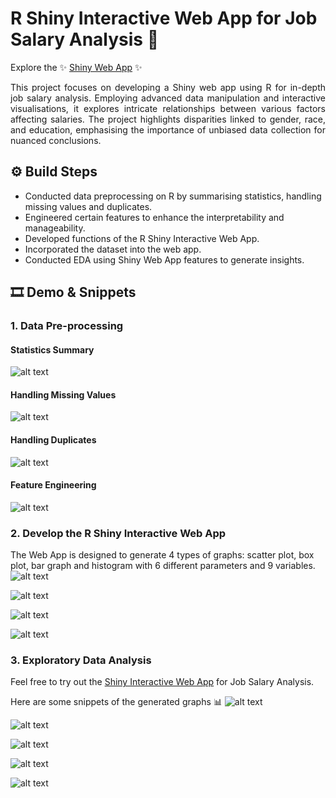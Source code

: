 # R Shiny Interactive Web App for Job Salary Analysis 💼

Explore the ✨ [Shiny Web App](http://127.0.0.1:3408/) ✨

<div style="text-align: justify;">
This project focuses on developing a Shiny web app using R for in-depth job salary analysis. Employing advanced data manipulation and interactive visualisations, it explores intricate relationships between various factors affecting salaries. The project highlights disparities linked to gender, race, and education, emphasising the importance of unbiased data collection for nuanced conclusions.
</div>

## ⚙️ Build Steps

- Conducted data preprocessing on R by summarising statistics, handling missing values and duplicates.
- Engineered certain features to enhance the interpretability and manageability.
- Developed functions of the R Shiny Interactive Web App.
- Incorporated the dataset into the web app.
- Conducted EDA using Shiny Web App features to generate insights.

## 🎞️ Demo & Snippets
### 1. Data Pre-processing

#### Statistics Summary
![alt text](https://github.com/hnhaa/R-Shiny-Web-App-for-Job-Income-Analysis/blob/main/Images/summary.png)
#### Handling Missing Values
![alt text](https://github.com/hnhaa/R-Shiny-Web-App-for-Job-Income-Analysis/blob/main/Images/missingvalues.png)
#### Handling Duplicates
![alt text](https://github.com/hnhaa/R-Shiny-Web-App-for-Job-Income-Analysis/blob/main/Images/duplicates.png)
#### Feature Engineering
![alt text](https://github.com/hnhaa/R-Shiny-Web-App-for-Job-Income-Analysis/blob/main/Images/jobtitles.png)
### 2. Develop the R Shiny Interactive Web App
The Web App is designed to generate 4 types of graphs: scatter plot, box plot, bar graph and histogram with 6 different parameters and 9 variables.
![alt text](https://github.com/hnhaa/R-Shiny-Web-App-for-Job-Income-Analysis/blob/main/Images/variables.png)

![alt text](https://github.com/hnhaa/R-Shiny-Web-App-for-Job-Income-Analysis/blob/main/Images/parameters.png)

![alt text](https://github.com/hnhaa/R-Shiny-Web-App-for-Job-Income-Analysis/blob/main/Images/app1.png)

![alt text](https://github.com/hnhaa/R-Shiny-Web-App-for-Job-Income-Analysis/blob/main/Images/app2.png)

### 3. Exploratory Data Analysis
Feel free to try out the [Shiny Interactive Web App](http://127.0.0.1:3408/) for Job Salary Analysis.

Here are some snippets of the generated graphs 📊
![alt text](https://github.com/hnhaa/R-Shiny-Web-App-for-Job-Income-Analysis/blob/main/Images/pic1.png)

![alt text](https://github.com/hnhaa/R-Shiny-Web-App-for-Job-Income-Analysis/blob/main/Images/pic2.png)

![alt text](https://github.com/hnhaa/R-Shiny-Web-App-for-Job-Income-Analysis/blob/main/Images/pic3.png)

![alt text](https://github.com/hnhaa/R-Shiny-Web-App-for-Job-Income-Analysis/blob/main/Images/pic4.png)

![alt text](https://github.com/hnhaa/R-Shiny-Web-App-for-Job-Income-Analysis/blob/main/Images/pic5.png)
